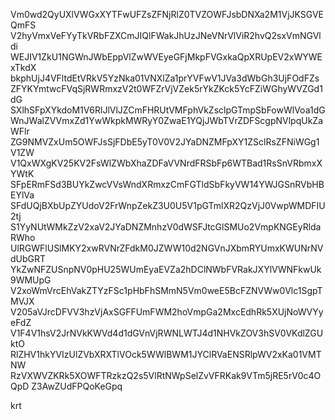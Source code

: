 Vm0wd2QyUXlVWGxXYTFwUFZsZFNjRlZ0TVZOWFJsbDNXa2M1VjJKSGVEQmFS
V2hyVmxVeFYyTkVRbFZXCmJIQlFWakJhUzJNeVNrVlViR2hvQ2sxVmNGVldi
WEJIV1ZkU1NGWnJWbEppVlZwWVEyeGFjMkpFVGxkaQpXRUpEV2xWYWExTkdX
bkphUjJ4VFltdEtVRkV5YzNka01VNXlZa1prYVFwV1JVa3dWbGh3UjFOdFZs
ZFYKYmtwcFVqSjRWRmxzV2t0WFZrVjVZek5rYkZKck5YcFZiWGhyWVZGd1dG
SXlhSFpXYkdoM1V6RlJlVlJZCmFHRUtVMFphVkZsclpGTmpSbFowWlVoa1dG
WnJWalZVVmxZd1YwWkpkMWRyY0ZwaE1YQjJWbTVrZDFScgpNVlpqUkZaWFlr
ZG9NMVZxUm5OWFJsSjFDbE5yT0V0V2JYaDNZMFpXY1ZSclRsZFNiWGg1V1ZW
V1QxWXgKV25KV2FsWlZWbXhaZDFaVVNrdFRSbFp6WTBad1RsSnVRbmxXYWtK
SFpERmFSd3BUYkZwcVVsWndXRmxzCmFGTldSbFkyVW14YWJGSnRVbHBEYlVa
SFdUQjBXbUpZYUdoV2FrWnpZekZ3U0U5V1pGTmlXR2QzVjJ0VwpWMDFIU2tj
S1YyNUtWMkZzV2xaV2JYaDNZMnhzV0dWSFJtcGlSMUo2VmpKNGEyRldaRWho
UlRGWFlUSlMKY2xwRVNrZFdkM0JZWW10d2NGVnJXbmRYUmxKWUNrNVdUbGRT
YkZwNFZUSnpNV0pHU25WUmEyaEVZa2hDClNWbFVRakJXYlVWNFkwUk9WMUpG
V2xoWmVrcEhVakZTYzFSc1pHbFhSMmN5Vm0weE5BcFZNVWw0Vlc1SgpTMVJX
V205aVJrcDFVV3hzVjAxSGFFUmFWM2hoVmpGa2MxcEdhRk5XUjNoWVYyeFdZ
V1F4V1hsV2JrNVkKWVd4d1dGVnVjRWNLWTJ4d1NHVkZOV3hSV0VKdlZGUktO
RlZHV1hkYVIzUlZVbXRXTlVOck5WWlBWM1JYClRVaENSRlpWV2xKa01VMTNW
RzVXWVZKRk5XOWFTRzkzQ2s5VlRtNWpSelZvVFRKak9VTm5jRE5rV0c4OQpD
Z3AwZUdFPQoKeGpq

krt